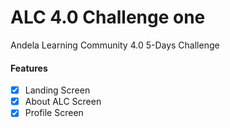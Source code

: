 # ALC 4.0 Challenge one
Andela Learning Community 4.0 5-Days Challenge

#### Features
- [x] Landing Screen
- [x] About ALC Screen
- [x] Profile Screen
